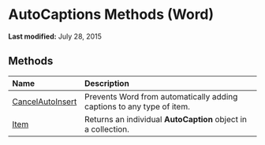 
# AutoCaptions Methods (Word)

 **Last modified:** July 28, 2015


## Methods



|**Name**|**Description**|
|:-----|:-----|
| [CancelAutoInsert](72e8bf75-242a-1a0b-d9c0-a97487575473.md)|Prevents Word from automatically adding captions to any type of item.|
| [Item](5eba6d18-6e31-23e1-0a25-85f368654641.md)|Returns an individual  **AutoCaption** object in a collection.|
